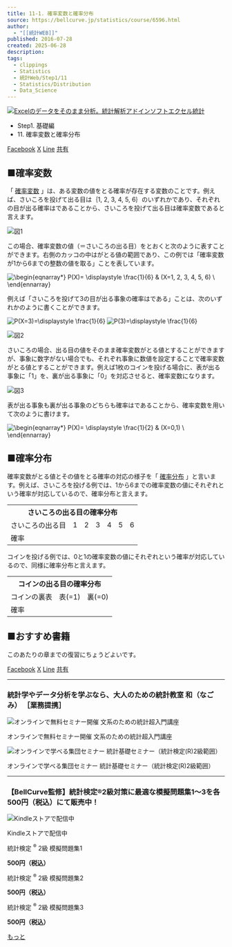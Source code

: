 ```yaml
---
title: 11-1. 確率変数と確率分布
source: https://bellcurve.jp/statistics/course/6596.html
author:
  - "[[統計WEB]]"
published: 2016-07-28
created: 2025-06-28
description: 
tags:
  - clippings
  - Statistics
  - 統計Web/Step1/11
  - Statistics/Distribution
  - Data_Science
---
```

[![Excelのデータをそのまま分析。統計解析アドインソフトエクセル統計](https://bellcurve.jp/statistics/wp-content/uploads/2024/09/statistics03-b_ver3.png "Excelのデータをそのまま分析。統計解析アドインソフトエクセル統計")](https://bellcurve.jp/ex/)

- Step1. 基礎編
- 11\. 確率変数と確率分布

[Facebook](https://bellcurve.jp/#facebook "Facebook") [X](https://bellcurve.jp/#x "X") [Line](https://bellcurve.jp/#line "Line") [共有](https://www.addtoany.com/share#url=https%3A%2F%2Fbellcurve.jp%2Fstatistics%2Fcourse%2F6596.html&title=11-1.%20%E7%A2%BA%E7%8E%87%E5%A4%89%E6%95%B0%E3%81%A8%E7%A2%BA%E7%8E%87%E5%88%86%E5%B8%83)

## ■確率変数

「 [確率変数](https://bellcurve.jp/statistics/glossary/807.html) 」は、ある変数の値をとる確率が存在する変数のことです。例えば、さいころを投げて出る目は｛1, 2, 3, 4, 5, 6｝のいずれかであり、それぞれの目が出る確率はであることから、さいころを投げて出る目は確率変数であると言えます。

![図1](https://bellcurve.jp/statistics/wp-content/uploads/2016/07/795316b92fc766b0181f6fef074f03fa-12.png)

この場合、確率変数の値（＝さいころの出る目）をとおくと次のように表すことができます。右側のカッコの中はがとる値の範囲であり、この例では「確率変数が1から6までの整数の値を取る」ことを表しています。

![ \begin{eqnarray*} P(X)= \displaystyle \frac{1}{6}  & (X=1, 2, 3, 4, 5, 6) \\ \end{ennarray} ](https://bellcurve.jp/statistics/wp-content/ql-cache/quicklatex.com-eafc5826bad854a11285ffea0bb30f19_l3.svg "Rendered by QuickLaTeX.com")

例えば「さいころを投げて3の目が出る事象の確率はである」ことは、次のいずれかのように書くことができます。

![ P(X=3)=\displaystyle \frac{1}{6} ](https://bellcurve.jp/statistics/wp-content/ql-cache/quicklatex.com-d81e467d1073403f0bf2fc210653d2ee_l3.svg "Rendered by QuickLaTeX.com") ![ P(3)=\displaystyle \frac{1}{6} ](https://bellcurve.jp/statistics/wp-content/ql-cache/quicklatex.com-71be6fc85ffbf01209facb4cb3a0654b_l3.svg "Rendered by QuickLaTeX.com")

![図2](https://bellcurve.jp/statistics/wp-content/uploads/2016/07/2b530e80c7d0de90885e285c5d798063-11.png)

さいころの場合、出る目の値をそのまま確率変数がとる値とすることができますが、事象に数字がない場合でも、それぞれ事象に数値を設定することで確率変数がとる値とすることができます。例えば1枚のコインを投げる場合に、表が出る事象に「1」を、裏が出る事象に「0」を対応させると、確率変数になります。

![図3](https://bellcurve.jp/statistics/wp-content/uploads/2016/07/c8856789ec11ab8b1013037cef6929f9-7.png)

表が出る事象も裏が出る事象のどちらも確率はであることから、確率変数を用いて次のように書けます。

![ \begin{eqnarray*} P(X)= \displaystyle \frac{1}{2}  & (X=0,1) \\ \end{ennarray} ](https://bellcurve.jp/statistics/wp-content/ql-cache/quicklatex.com-849f890dfbbf7d4de468e055026568e2_l3.svg "Rendered by QuickLaTeX.com")

## ■確率分布

確率変数がとる値とその値をとる確率の対応の様子を「 [確率分布](https://bellcurve.jp/statistics/glossary/800.html) 」と言います。例えば、さいころを投げる例では、1から6までの確率変数の値にそれぞれという確率が対応しているので、確率分布と言えます。

<table><tbody><tr><th colspan="7">さいころの出る目の確率分布</th></tr><tr><td>さいころの出る目</td><td>1</td><td>2</td><td>3</td><td>4</td><td>5</td><td>6</td></tr><tr><td>確率</td><td></td><td></td><td></td><td></td><td></td><td></td></tr></tbody></table>

コインを投げる例では、0と1の確率変数の値にそれぞれという確率が対応しているので、同様に確率分布と言えます。

<table><tbody><tr><th colspan="3">コインの出る目の確率分布</th></tr><tr><td>コインの裏表</td><td>表(=1)</td><td>裏(=0)</td></tr><tr><td>確率</td><td></td><td></td></tr></tbody></table>

## ■おすすめ書籍

このあたりの章までの復習にちょうどよいです。

[Facebook](https://bellcurve.jp/#facebook "Facebook") [X](https://bellcurve.jp/#x "X") [Line](https://bellcurve.jp/#line "Line") [共有](https://www.addtoany.com/share#url=https%3A%2F%2Fbellcurve.jp%2Fstatistics%2Fcourse%2F6596.html&title=11-1.%20%E7%A2%BA%E7%8E%87%E5%A4%89%E6%95%B0%E3%81%A8%E7%A2%BA%E7%8E%87%E5%88%86%E5%B8%83)

---

### 統計学やデータ分析を学ぶなら、大人のための統計教室 和（なごみ） ［業務提携］

![オンラインで無料セミナー開催 文系のための統計超入門講座](https://bellcurve.jp/statistics/wp-content/uploads/2025/05/toukeicyounyumon.png)

オンラインで無料セミナー開催 文系のための統計超入門講座

![オンラインで学べる集団セミナー 統計基礎セミナー（統計検定(R)2級範囲）](https://bellcurve.jp/statistics/wp-content/uploads/2025/05/toukeikiso.png)

オンラインで学べる集団セミナー 統計基礎セミナー（統計検定(R)2級範囲）

---

### 【BellCurve監修】統計検定®2級対策に最適な模擬問題集1～3を各500円（税込）にて販売中！

![Kindleストアで配信中](https://bellcurve.jp/statistics/wp-content/uploads/2018/07/bnr_kindle.png)

Kindleストアで配信中

統計検定 <sup>®</sup> 2級 模擬問題集1

**500円（税込）**  

統計検定 <sup>®</sup> 2級 模擬問題集2

**500円（税込）**  

統計検定 <sup>®</sup> 2級 模擬問題集3

**500円（税込）**  

[もっと](https://bellcurve.jp/statistics/course/#addtoany "すべてを表示")